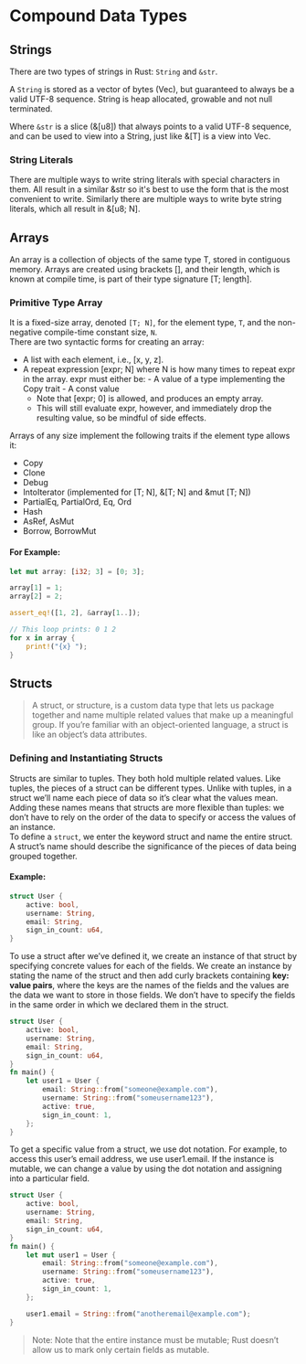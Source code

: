 # Compound Data Types

## Strings

There are two types of strings in Rust: `String` and `&str`.<br>

A `String` is stored as a vector of bytes (Vec<u8>), but guaranteed to always be a valid UTF-8 sequence. String is heap allocated, growable and not null terminated.<br>

Where `&str` is a slice (&[u8]) that always points to a valid UTF-8 sequence, and can be used to view into a String, just like &[T] is a view into Vec<T>.<br>

### String Literals

There are multiple ways to write string literals with special characters in them. All result in a similar &str so it's best to use the form that is the most convenient to write. Similarly there are multiple ways to write byte string literals, which all result in &[u8; N].<br>

## Arrays

An array is a collection of objects of the same type T, stored in contiguous memory. Arrays are created using brackets [], and their length, which is known at compile time, is part of their type signature [T; length].<br>

### Primitive Type Array

It is a fixed-size array, denoted `[T; N]`, for the element type, `T`, and the non-negative compile-time constant size, `N`.<br>
There are two syntactic forms for creating an array:

- A list with each element, i.e., [x, y, z].
- A repeat expression [expr; N] where N is how many times to repeat expr in the array. expr must either be: - A value of a type implementing the Copy trait - A const value
  - Note that [expr; 0] is allowed, and produces an empty array.
  - This will still evaluate expr, however, and immediately drop the resulting value, so be mindful of side effects.<br>

Arrays of any size implement the following traits if the element type allows it:

- Copy
- Clone
- Debug
- IntoIterator (implemented for [T; N], &[T; N] and &mut [T; N])
- PartialEq, PartialOrd, Eq, Ord
- Hash
- AsRef, AsMut
- Borrow, BorrowMut

#### For Example:

```Rust
let mut array: [i32; 3] = [0; 3];

array[1] = 1;
array[2] = 2;

assert_eq!([1, 2], &array[1..]);

// This loop prints: 0 1 2
for x in array {
    print!("{x} ");
}
```

## Structs

> A struct, or structure, is a custom data type that lets us package together and name multiple related values that make up a meaningful group. If you’re familiar with an object-oriented language, a struct is like an object’s data attributes.

### Defining and Instantiating Structs

Structs are similar to tuples. They both hold multiple related values. Like tuples, the pieces of a struct can be different types. Unlike with tuples, in a struct we’ll name each piece of data so it’s clear what the values mean. Adding these names means that structs are more flexible than tuples: we don’t have to rely on the order of the data to specify or access the values of an instance.<br>
To define a `struct`, we enter the keyword struct and name the entire struct. A struct’s name should describe the significance of the pieces of data being grouped together.<br>

#### Example:

```Rust
struct User {
    active: bool,
    username: String,
    email: String,
    sign_in_count: u64,
}
```

To use a struct after we’ve defined it, we create an instance of that struct by specifying concrete values for each of the fields. We create an instance by stating the name of the struct and then add curly brackets containing <b>key: value pairs</b>, where the keys are the names of the fields and the values are the data we want to store in those fields. We don’t have to specify the fields in the same order in which we declared them in the struct.

```Rust
struct User {
    active: bool,
    username: String,
    email: String,
    sign_in_count: u64,
}
fn main() {
    let user1 = User {
        email: String::from("someone@example.com"),
        username: String::from("someusername123"),
        active: true,
        sign_in_count: 1,
    };
}
```

To get a specific value from a struct, we use dot notation. For example, to access this user’s email address, we use user1.email. If the instance is mutable, we can change a value by using the dot notation and assigning into a particular field.<br>

```Rust
struct User {
    active: bool,
    username: String,
    email: String,
    sign_in_count: u64,
}
fn main() {
    let mut user1 = User {
        email: String::from("someone@example.com"),
        username: String::from("someusername123"),
        active: true,
        sign_in_count: 1,
    };

    user1.email = String::from("anotheremail@example.com");
}
```

> Note: Note that the entire instance must be mutable; Rust doesn’t allow us to mark only certain fields as mutable.<br>
